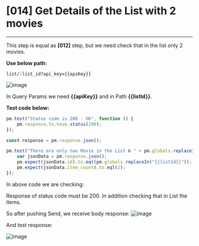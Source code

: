 # [014] Get Details of the List with 2 movies
___

This step is equal as __[012]__ step, but we need check that in the list only 2 movies.

__Use below path:__
```
list/:list_id?api_key={{apiKey}}
```
![image](https://user-images.githubusercontent.com/122685448/231021086-e5baae54-a01c-4c5e-a8e4-621a5dbc4e9d.png)

In Query Params we need __{{apiKey}}__ and in Path __{{listId}}__.

__Test code below:__
```js {.line-numbers}
pm.test("Status code is 200 - OK", function () {
    pm.response.to.have.status(200);
});

const response = pm.response.json();

pm.test("There are only two Movie in the List № " + pm.globals.replaceIn("{{listId}}"), function () {
    var jsonData = pm.response.json();
    pm.expect(jsonData.id).to.eql(pm.globals.replaceIn("{{listId}}"));
    pm.expect(jsonData.item_count).to.eql(2);
});
```

In above code we are checking:

Response of status code must be 200. In addition checking that in List the items.

So after pushing Send, we receive body response:
![image](https://user-images.githubusercontent.com/122685448/231021103-119dad1d-772d-448d-b987-ae684020ced9.png)

And test response:
 
![image](https://user-images.githubusercontent.com/122685448/231021111-d90bab85-da14-42af-8d08-ebbbb8900508.png)


